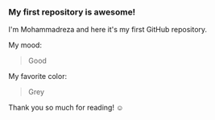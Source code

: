 ### My first repository is awesome!

I'm Mohammadreza and here it's my first GitHub repository.


My mood:

> Good

My favorite color:

> Grey

Thank you so much for reading! ☺
